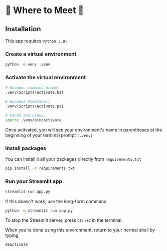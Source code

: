 # 📍 Where to Meet 📍

## Installation

This app requires `Python 3.8+`

### Create a virtual environment

```sh
python -m venv .venv
```

### Activate the virtual environment

```sh
# Windows command prompt
.venv\Scripts\activate.bat

# Windows PowerShell
.venv\Scripts\Activate.ps1

# macOS and Linux
source .venv/bin/activate
```

Once activated, you will see your environment's name in parentheses at the beginning of your terminal prompt `(.venv)`

### Install packages

You can install it all your packages directly from `requirements.txt`

```sh
pip install -r requirements.txt
```

### Run your Streamlit app.

```sh
streamlit run app.py
```

If this doesn't work, use the long-form command

```sh
python -m streamlit run app.py
```

To stop the Streamlit server, press `Ctrl+C` in the terminal.

When you're done using this environment, return to your normal shell by typing

```sh
deactivate
```
